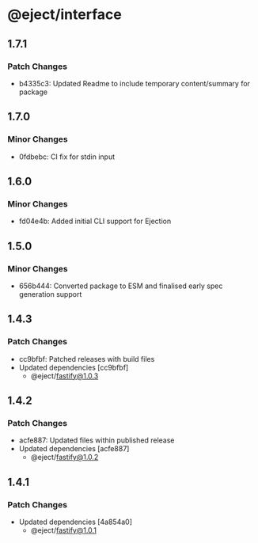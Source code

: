 # @eject/interface

## 1.7.1

### Patch Changes

- b4335c3: Updated Readme to include temporary content/summary for package

## 1.7.0

### Minor Changes

- 0fdbebc: CI fix for stdin input

## 1.6.0

### Minor Changes

- fd04e4b: Added initial CLI support for Ejection

## 1.5.0

### Minor Changes

- 656b444: Converted package to ESM and finalised early spec generation support

## 1.4.3

### Patch Changes

- cc9bfbf: Patched releases with build files
- Updated dependencies [cc9bfbf]
  - @eject/fastify@1.0.3

## 1.4.2

### Patch Changes

- acfe887: Updated files within published release
- Updated dependencies [acfe887]
  - @eject/fastify@1.0.2

## 1.4.1

### Patch Changes

- Updated dependencies [4a854a0]
  - @eject/fastify@1.0.1
